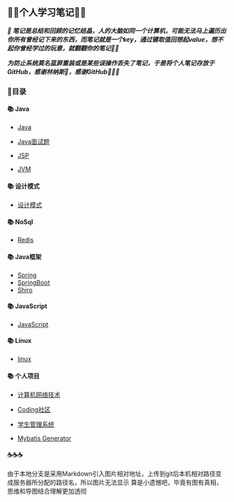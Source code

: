## 					👩‍💻个人学习笔记👩‍💻

***📖 笔记是总结和回顾的记忆结晶，人的大脑如同一个计算机，可能无法马上遍历出你所有曾经记下来的东西，而笔记就是一个key，通过键取值回想起value，想不起你曾经学过的玩意，就翻翻你的笔记🔐👥***

***为防止系统莫名蓝屏重装或是某些误操作丢失了笔记，于是将个人笔记存放于GitHub，感谢林纳斯💖，感谢GitHub💖💖💖***

###  📝目录

####  📚 Java

- [Java](https://github.com/a-Lostelk/MyNotes/blob/master/%E9%9D%A2%E5%90%91%E5%AF%B9%E8%B1%A1%E8%AF%AD%E8%A8%80%EF%BC%88java%E7%AF%87%EF%BC%89/java%E9%9D%A2%E8%AF%95%E9%A2%98%E5%87%86%E5%A4%87.md)

- [Java面试题](https://github.com/a-Lostelk/MyNotes/blob/master/%E9%9D%A2%E5%90%91%E5%AF%B9%E8%B1%A1%E8%AF%AD%E8%A8%80%EF%BC%88java%E7%AF%87%EF%BC%89/java%E9%9D%A2%E8%AF%95%E7%9C%9F%E9%A2%98.md)

- [JSP](https://github.com/a-Lostelk/MyNotes/blob/master/JSP%E7%9F%A5%E8%AF%86%E8%A6%81%E7%82%B9.txt)


- [JVM](https://github.com/a-Lostelk/MyNotes/blob/master/%E9%9D%A2%E5%90%91%E5%AF%B9%E8%B1%A1%E8%AF%AD%E8%A8%80%EF%BC%88java%E7%AF%87%EF%BC%89/%E9%9D%A2%E5%90%91%E5%AF%B9%E8%B1%A1%E8%AF%AD%E8%A8%80%EF%BC%88JVM%EF%BC%89%E7%AF%87.md)



####  📚  设计模式

- [设计模式](https://github.com/a-Lostelk/MyNotes/blob/master/%E9%9D%A2%E5%90%91%E5%AF%B9%E8%B1%A1%E8%AF%AD%E8%A8%80%EF%BC%88java%E7%AF%87%EF%BC%89/java%E8%AE%BE%E8%AE%A1%E6%A8%A1%E5%BC%8F.md)



#### 📚  NoSql

- [Redis](https://github.com/a-Lostelk/MyNotes/blob/master/Redis%E4%BF%AE%E7%82%BC%E4%B9%8B%E8%B7%AF.txt)



#### 📚  Java框架

- [Spring](https://github.com/a-Lostelk/MyNotes/blob/master/Spring%E4%BF%AE%E7%82%BC%E4%B9%8B%E8%B7%AF.txt)
- [SpringBoot](https://github.com/a-Lostelk/MyNotes/blob/master/SpringBoot%E8%BF%9B%E4%BF%AE%E4%B9%8B%E8%B7%AF.md)
- [Shiro](<https://github.com/a-Lostelk/MyNotes/blob/master/shiro/SpringBoot_shiro.md>)



#### 📚  JavaScript

- [JavaScript](https://github.com/a-Lostelk/MyNotes/blob/master/JavaScript%E4%BF%AE%E7%82%BC%E4%B9%8B%E8%B7%AF.md)



#### 📚  Linux

- [linux](https://github.com/a-Lostelk/notes/blob/master/Linux%E5%AD%A6%E4%B9%A0.md)



#### 📚 个人项目

- [计算机网络技术](https://github.com/a-Lostelk/MyNotes/blob/master/计算机网络/计算机网络技术.md)

- [Coding社区](https://github.com/a-Lostelk/MyNotes/blob/master/coding%E7%A4%BE%E5%8C%BA%E7%AC%94%E8%AE%B0.md)
- [学生管理系统](https://github.com/a-Lostelk/MyNotes/blob/master/%E5%AD%A6%E7%94%9F%E7%AE%A1%E7%90%86%E7%B3%BB%E7%BB%9F/SSM%E5%AD%A6%E7%94%9F%E7%AE%A1%E7%90%86%E7%B3%BB%E7%BB%9F.md)
- [Mybatis Generator](https://github.com/a-Lostelk/MyNotes/blob/master/Mybatis%20Generator%E9%85%8D%E7%BD%AE%E6%96%87%E4%BB%B6%E8%AF%A6%E8%A7%A3.md)



#### ☕️☕️☕️

由于本地分支是采用Markdown引入图片相对地址，上传到git后本机相对路径变成服务器所分配的路径名，所以图片无法显示
算是小遗憾吧，毕竟有图有真相，思维和导图结合理解更加透彻



